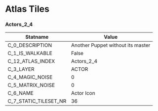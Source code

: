 

# Atlas Tiles





### Actors_2_4
| Statname | Value | 
|  --  |  --  | 
| C_0_DESCRIPTION | Another Puppet without its master | 
| C_1_IS_WALKABLE | False | 
| C_12_ATLAS_INDEX | Actors_2_4 | 
| C_3_LAYER | ACTOR | 
| C_4_MAGIC_NOISE | 0 | 
| C_5_MATRIX_NOISE | 0 | 
| C_6_NAME | Actor Icon | 
| C_7_STATIC_TILESET_NR | 36 | 

